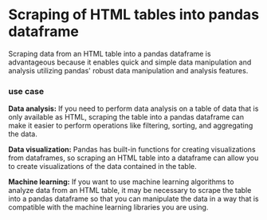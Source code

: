 # Scraping of HTML tables into pandas dataframe

Scraping data from an HTML table into a pandas dataframe is advantageous because it enables quick and simple data manipulation and analysis utilizing pandas' robust data manipulation and analysis features.

### use case

<b>Data analysis:</b> If you need to perform data analysis on a table of data that is only available as HTML, scraping the table into a pandas dataframe can make it easier to perform operations like filtering, sorting, and aggregating the data.

<b>Data visualization:</b> Pandas has built-in functions for creating visualizations from dataframes, so scraping an HTML table into a dataframe can allow you to create visualizations of the data contained in the table.

<b>Machine learning:</b> If you want to use machine learning algorithms to analyze data from an HTML table, it may be necessary to scrape the table into a pandas dataframe so that you can manipulate the data in a way that is compatible with the machine learning libraries you are using.